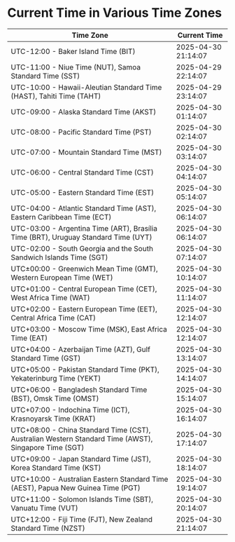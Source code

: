 # Current Time in Various Time Zones

| Time Zone | Current Time |
|-----------|--------------|
| UTC-12:00 - Baker Island Time (BIT) | 2025-04-30 21:14:07 |
| UTC-11:00 - Niue Time (NUT), Samoa Standard Time (SST) | 2025-04-29 22:14:07 |
| UTC-10:00 - Hawaii-Aleutian Standard Time (HAST), Tahiti Time (TAHT) | 2025-04-29 23:14:07 |
| UTC-09:00 - Alaska Standard Time (AKST) | 2025-04-30 01:14:07 |
| UTC-08:00 - Pacific Standard Time (PST) | 2025-04-30 02:14:07 |
| UTC-07:00 - Mountain Standard Time (MST) | 2025-04-30 03:14:07 |
| UTC-06:00 - Central Standard Time (CST) | 2025-04-30 04:14:07 |
| UTC-05:00 - Eastern Standard Time (EST) | 2025-04-30 05:14:07 |
| UTC-04:00 - Atlantic Standard Time (AST), Eastern Caribbean Time (ECT) | 2025-04-30 06:14:07 |
| UTC-03:00 - Argentina Time (ART), Brasília Time (BRT), Uruguay Standard Time (UYT) | 2025-04-30 06:14:07 |
| UTC-02:00 - South Georgia and the South Sandwich Islands Time (SGT) | 2025-04-30 07:14:07 |
| UTC±00:00 - Greenwich Mean Time (GMT), Western European Time (WET) | 2025-04-30 10:14:07 |
| UTC+01:00 - Central European Time (CET), West Africa Time (WAT) | 2025-04-30 11:14:07 |
| UTC+02:00 - Eastern European Time (EET), Central Africa Time (CAT) | 2025-04-30 12:14:07 |
| UTC+03:00 - Moscow Time (MSK), East Africa Time (EAT) | 2025-04-30 12:14:07 |
| UTC+04:00 - Azerbaijan Time (AZT), Gulf Standard Time (GST) | 2025-04-30 13:14:07 |
| UTC+05:00 - Pakistan Standard Time (PKT), Yekaterinburg Time (YEKT) | 2025-04-30 14:14:07 |
| UTC+06:00 - Bangladesh Standard Time (BST), Omsk Time (OMST) | 2025-04-30 15:14:07 |
| UTC+07:00 - Indochina Time (ICT), Krasnoyarsk Time (KRAT) | 2025-04-30 16:14:07 |
| UTC+08:00 - China Standard Time (CST), Australian Western Standard Time (AWST), Singapore Time (SGT) | 2025-04-30 17:14:07 |
| UTC+09:00 - Japan Standard Time (JST), Korea Standard Time (KST) | 2025-04-30 18:14:07 |
| UTC+10:00 - Australian Eastern Standard Time (AEST), Papua New Guinea Time (PGT) | 2025-04-30 19:14:07 |
| UTC+11:00 - Solomon Islands Time (SBT), Vanuatu Time (VUT) | 2025-04-30 20:14:07 |
| UTC+12:00 - Fiji Time (FJT), New Zealand Standard Time (NZST) | 2025-04-30 21:14:07 |
